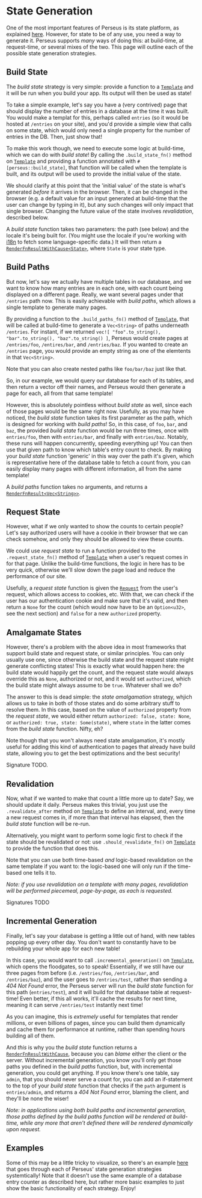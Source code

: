 # State Generation

One of the most important features of Perseus is its state platform, as explained [here](:core-principles). However, for state to be of any use, you need a way to generate it. Perseus supports *many* ways of doing this: at build-time, at request-time, or several mixes of the two. This page will outline each of the possible state generation strategies.

## Build State

The *build state* strategy is very simple: provide a function to a [`Template`](=struct.Template@perseus) and it will be run when you build your app. Its output will then be used as state!

To take a simple example, let's say you have a (very contrived) page that should display the number of entries in a database at the time it was built. You would make a templat for this, perhaps called `entries` (so it would be hosted at `/entries` on your site), and you'd provide a simple view that calls on some state, which would only need a single property for the number of entries in the DB. Then, just show that!

To make this work though, we need to execute some logic at build-time, which we can do with *build state*! By calling the `.build_state_fn()` method on [`Template`](struct.Template@perseus) and providing a function annotated with `#[perseus::build_state]`, that function will be called when the template is built, and its output will be used to provide the initial value of the state.

We should clarify at this point that the 'initial value' of the state is what's generated *before* it arrives in the browser. Then, it can be changed in the browser (e.g. a default value for an input generated at build-time that the user can change by typing in it), but any such changes will only impact that single browser. Changing the future value of the state involves *revalidation*, described below.

A *build state* function takes two parameters: the path (see below) and the locale it's being built for. (You might use the locale if you're working with [i18n](:reference/i18n) to fetch some language-specific data.) It will then return a [`RenderFnResultWithCause<State>`](=type.RenderFnResultWithCause@perseus), where `State` is your state type.

## Build Paths

But now, let's say we actually have multiple tables in our database, and we want to know how many entries are in each one, with each count being displayed on a different page. Really, we want several pages under that `/entries` path now. This is easily achievable with *build paths*, which allows a single template to generate many pages.

By providing a function to the `.build_paths_fn()` method of [`Template`](=struct.Template@perseus), that will be called at build-time to generate a `Vec<String>` of paths underneath `/entries`. For instant, if we returned `vec![ "foo".to_string(), "bar".to_string(), "baz".to_string() ]`, Perseus would create pages at `/entries/foo`, `/entires/bar`, and `/entries/baz`. If you wanted to create an `/entries` page, you would provide an empty string as one of the elemtents in that `Vec<String>`.

Note that you can also create nested paths like `foo/bar/baz` just like that.

So, in our example, we would query our database for each of its tables, and then return a vector off their names, and Perseus would then generate a page for each, all from that same template!

However, this is absolutely pointless without *build state* as well, since each of those pages would be the same right now. Usefully, as you may have noticed, the *build state* function takes its first parameter as the path, which is designed for working with *build paths*! So, in this case, of `foo`, `bar`, and `baz`, the provided *build state* function would be run three times, once with `entries/foo`, then with `entries/bar`, and finally with `entries/baz`. Notably, these runs will happen concurrently, speeding everything up! You can then use that given path to know which table's entry count to check. By making your *build state* function 'generic' in this way over the path it's given, which is representative here of the database table to fetch a count from, you can easily display many pages with different information, all from the same template!

A *build paths* function takes no arguments, and returns a [`RenderFnResult<Vec<String>>`](=type.RenderFnResult@perseus).

## Request State

However, what if we only wanted to show the counts to certain people? Let's say authorized users will have a cookie in their browser that we can check somehow, and only they should be allowed to view these counts.

We could use *request state* to run a function provided to the `.request_state_fn()` method of [`Template`](=struct.Template@perseus) when a user's request comes in for that page. Unlike the build-time functions, the logic in here has to be very quick, otherwise we'll slow down the page load and reduce the performance of our site.

Usefully, a *request state* function is given the [`Request`](=struct.Request@perseus) from the user's request, which allows access to cookies, etc. With that, we can check if the user has our authentication cookie and make sure that it's valid, and then return a `None` for the count (which would now have to be an `Option<u32>`, see the next section) and `false` for a new `authorized` property.

## Amalgamate States

However, there's a problem with the above idea in most frameworks that support build state and request state, or similar principles. You can only usually use one, since otherwise the build state and the request state might generate conflicting states! This is exactly what would happen here: the build state would happily get the count, and the request state would always override this as `None`, authorized or not, and it would set `authorized`, which the build state might always assume to be `true`. Whatever shall we do?

The answer to this is dead simple: the *state amalgamation* strategy, whjich allows us to take in both of those states and do some arbitrary stuff to resolve them. In this case, based on the value of `authorized` property from the *request state*, we would either return `authorized: false, state: None`, or `authorized: true, state: Some(state)`, where `state` in the latter comes from the *build state* function. Nifty, eh?

Note though that you won't always need state amalgamation, it's mostly useful for adding this kind of authentication to pages that already have build state, allowing you to get the best optimizations and the best security!

Signature TODO.

## Revalidation

Now, what if we wanted to make that count a little more up to date? Say, we should update it daily. Perseus makes this trivial, you just use the `.revalidate_after` method on [`Template`](=struct.Template@perseus) to define an interval, and, every time a new request comes in, if more than that interval has elapsed, then the *build state* function will be re-run.

Alternatively, you might want to perform some logic first to check if the state should be revalidated or not: use `.should_revalidate_fn()` on [`Template`](=struct.Template@perseus) to provide the function that does this.

Note that you can use both time-based *and* logic-based revalidation on the same template if you want to: the logic-based one will only run if the time-based one tells it to.

*Note: if you use revalidation on a template with many pages, revalidation will be performed piecemeal, page-by-page, as each is requested.*

Signatures TODO

## Incremental Generation

Finally, let's say your database is getting a little out of hand, with new tables popping up every other day. You don't want to constantly have to be rebuilding your whole app for each new table!

In this case, you would want to call `.incremental_generation()` on [`Template`](=struct.Template@perseus), which opens the floodgates, so to speak! Essentially, if we still have our three pages from before (i.e. `/entries/foo`, `/entries/bar`, and `/entries/baz`), and the user goes to `/entries/test`, rather than sending a *404 Not Found* error, the Perseus server will run the *build state* function for this path (`entries/test`), and it will build for that database table at request-time! Even better, if this all works, it'll cache the results for next time, meaning it can serve `/entries/test` instantly next time!

As you can imagine, this is *extremely* useful for templates that render millions, or even billions of pages, since you can build them dynamically and cache them for performance at runtime, rather than spending hours building all of them.

And *this* is why you the *build state* function returns a [`RenderFnResultWithCause`](=type.RenderFnResultWithCause@perseus), because you can *blame* either the client or the server. Without incremental generation, you know you'll only get those paths you defined in the *build paths* function, but, with incremental generation, you could get anything. If you know there's one table, say `admin`, that you should never serve a count for, you can add an if-statement to the top of your *build state* function that checks if the `path` argument is `entries/admin`, and returns a *404 Not Found* error, blaming the client, and they'll be none the wiser!

*Note: in applications using both build paths and incremental generation, those paths defined by the build paths function will be rendered at build-time, while any more that aren't defined there will be rendered dynamically upon request.*

## Examples

Some of this may be a little tricky to visualize, so there's an example [here](https://github.com/artic-hen7/perseus/tree/main/examples/core/state_generation) that goes through each of Perseus' state generation strategies systemtically! Note that it doesn't use the same example of a database entry counter as described here, but rather more basic examples to just show the basic functionality of each strategy. Enjoy!
